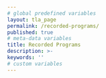 ```yaml
---
# global predefined variables
layout: tla_page
permalink: /recorded-programs/
published: true
# meta-data variables
title: Recorded Programs
description: >-
keywords: ''
# custom variables
---
```

